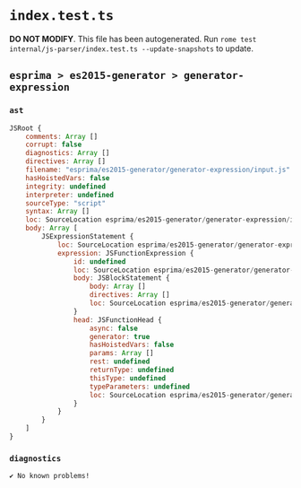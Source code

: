 # `index.test.ts`

**DO NOT MODIFY**. This file has been autogenerated. Run `rome test internal/js-parser/index.test.ts --update-snapshots` to update.

## `esprima > es2015-generator > generator-expression`

### `ast`

```javascript
JSRoot {
	comments: Array []
	corrupt: false
	diagnostics: Array []
	directives: Array []
	filename: "esprima/es2015-generator/generator-expression/input.js"
	hasHoistedVars: false
	integrity: undefined
	interpreter: undefined
	sourceType: "script"
	syntax: Array []
	loc: SourceLocation esprima/es2015-generator/generator-expression/input.js 1:0-2:0
	body: Array [
		JSExpressionStatement {
			loc: SourceLocation esprima/es2015-generator/generator-expression/input.js 1:0-1:16
			expression: JSFunctionExpression {
				id: undefined
				loc: SourceLocation esprima/es2015-generator/generator-expression/input.js 1:1-1:15
				body: JSBlockStatement {
					body: Array []
					directives: Array []
					loc: SourceLocation esprima/es2015-generator/generator-expression/input.js 1:13-1:15
				}
				head: JSFunctionHead {
					async: false
					generator: true
					hasHoistedVars: false
					params: Array []
					rest: undefined
					returnType: undefined
					thisType: undefined
					typeParameters: undefined
					loc: SourceLocation esprima/es2015-generator/generator-expression/input.js 1:10-1:12
				}
			}
		}
	]
}
```

### `diagnostics`

```
✔ No known problems!

```
